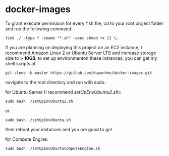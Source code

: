 # docker-images
To grant execute permission for every *.sh file, cd to your root project folder and run the following command:

```
find ./ -type f -iname "*.sh" -exec chmod +x {} \;
```
If you are planning on deploying this project on an EC2 instance, 
I recommend Amazon Linux 2 or Ubuntu Server LTS and increase storage size to **> 10GB**, 
to set up environmenton these instances, you can get my shell scripts at:
```
git clone -b master https://github.com/duyanhnn/docker-images.git
```
navigate to the root directory and run with sudo.

for Ubuntu Server (I recommend _setUpEnvUbuntu2.sh_):
```
sudo bash ./setUpEnvUbuntu2.sh
```
or
```
sudo bash ./setUpEnvUbuntu.sh
```
then reboot your instances and you are good to go!

for Compute Engine:
```
sudo bash ./setUpEnvUbuntuComputeEngine.sh
```

